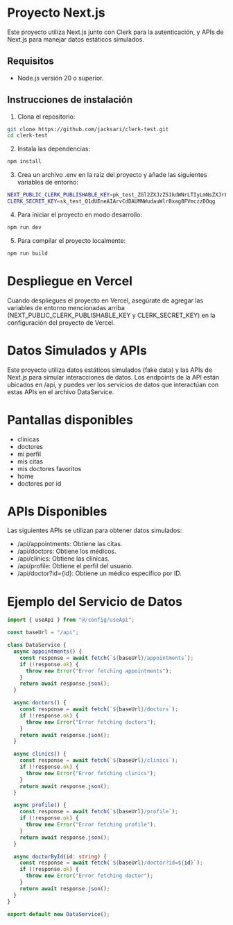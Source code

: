 # Proyecto Next.js

Este proyecto utiliza Next.js junto con Clerk para la autenticación, y APIs de Next.js para manejar datos estáticos simulados.

## Requisitos

- Node.js versión 20 o superior.

## Instrucciones de instalación

1. Clona el repositorio:

```bash
git clone https://github.com/jacksari/clerk-test.git
cd clerk-test
```


2. Instala las dependencias:

```bash
npm install 
```

3. Crea un archivo .env en la raíz del proyecto y añade las siguientes variables de entorno:

```bash
NEXT_PUBLIC_CLERK_PUBLISHABLE_KEY=pk_test_ZGl2ZXJzZS1kdWNrLTIyLmNsZXJrLmFjY291bnRzLmRldiQ
CLERK_SECRET_KEY=sk_test_Q1dUEneAIArvCdDAUMNWudauWlrBxag8FVmczzDOqg
```

4. Para iniciar el proyecto en modo desarrollo:

```bash
npm run dev
```

5. Para compilar el proyecto localmente:

```bash
npm run build
```

# Despliegue en Vercel

Cuando despliegues el proyecto en Vercel, asegúrate de agregar las variables de entorno mencionadas arriba (NEXT_PUBLIC_CLERK_PUBLISHABLE_KEY y CLERK_SECRET_KEY) en la configuración del proyecto de Vercel.

# Datos Simulados y APIs
Este proyecto utiliza datos estáticos simulados (fake data) y las APIs de Next.js para simular interacciones de datos. Los endpoints de la API están ubicados en /api, y puedes ver los servicios de datos que interactúan con estas APIs en el archivo DataService.

# Pantallas disponibles
- clinicas
- doctores
- mi perfil
- mis citas
- mis doctores favoritos
- home
- doctores por id

# APIs Disponibles
Las siguientes APIs se utilizan para obtener datos simulados:

- /api/appointments: Obtiene las citas.
- /api/doctors: Obtiene los médicos.
- /api/clinics: Obtiene las clínicas.
- /api/profile: Obtiene el perfil del usuario.
- /api/doctor?id={id}: Obtiene un médico específico por ID.


# Ejemplo del Servicio de Datos

```typescript
import { useApi } from "@/config/useApi";

const baseUrl = "/api";

class DataService {
  async appointments() {
    const response = await fetch(`${baseUrl}/appointments`);
    if (!response.ok) {
      throw new Error("Error fetching appointments");
    }
    return await response.json();
  }

  async doctors() {
    const response = await fetch(`${baseUrl}/doctors`);
    if (!response.ok) {
      throw new Error("Error fetching doctors");
    }
    return await response.json();
  }

  async clinics() {
    const response = await fetch(`${baseUrl}/clinics`);
    if (!response.ok) {
      throw new Error("Error fetching clinics");
    }
    return await response.json();
  }

  async profile() {
    const response = await fetch(`${baseUrl}/profile`);
    if (!response.ok) {
      throw new Error("Error fetching profile");
    }
    return await response.json();
  }

  async doctorById(id: string) {
    const response = await fetch(`${baseUrl}/doctor?id=${id}`);
    if (!response.ok) {
      throw new Error("Error fetching doctor");
    }
    return await response.json();
  }
}

export default new DataService();
```





